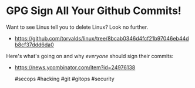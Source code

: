 # GPG Sign All Your Github Commits!

Want to see Linus tell you to delete Linux? Look no further.

* <https://github.com/torvalds/linux/tree/8bcab0346d4fcf21b97046eb44db8cf37ddd6da0>

Here's what's going on and why *everyone* should sign their commits:

* <https://news.ycombinator.com/item?id=24976138>

    #secops #hacking #git #gitops #security
